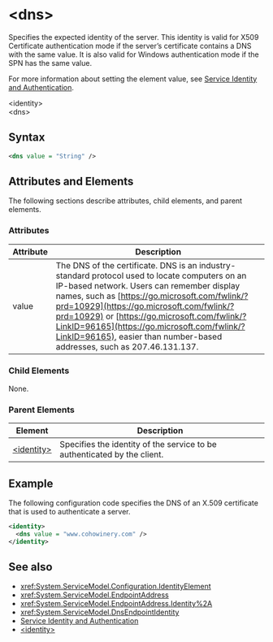 ﻿---
title: "<dns>"
ms.date: "03/30/2017"
ms.assetid: 81819dae-4825-43b7-bccd-f16d2d3d2f06
---
# \<dns>
Specifies the expected identity of the server. This identity is valid for X509 Certificate authentication mode if the server’s certificate contains a DNS with the same value. It is also valid for Windows authentication mode if the SPN has the same value.  
  
 For more information about setting the element value, see [Service Identity and Authentication](../../../../../docs/framework/wcf/feature-details/service-identity-and-authentication.md).  
  
 \<identity>  
\<dns>  
  
## Syntax  
  
```xml  
<dns value = "String" />
```  
  
## Attributes and Elements  
 The following sections describe attributes, child elements, and parent elements.  
  
### Attributes  
  
|Attribute|Description|  
|---------------|-----------------|  
|value|The DNS of the certificate. DNS is an industry-standard protocol used to locate computers on an IP-based network. Users can remember display names, such as [https://go.microsoft.com/fwlink/?prd=10929](https://go.microsoft.com/fwlink/?prd=10929) or [https://go.microsoft.com/fwlink/?LinkID=96165](https://go.microsoft.com/fwlink/?LinkID=96165), easier than number-based addresses, such as 207.46.131.137.|  
  
### Child Elements  
 None.  
  
### Parent Elements  
  
|Element|Description|  
|-------------|-----------------|  
|[\<identity>](../../../../../docs/framework/configure-apps/file-schema/wcf/identity.md)|Specifies the identity of the service to be authenticated by the client.|  
  
## Example  
 The following configuration code specifies the DNS of an X.509 certificate that is used to authenticate a server.  
  
```xml  
<identity>
  <dns value = "www.cohowinery.com" />
</identity>
```  
  
## See also
- <xref:System.ServiceModel.Configuration.IdentityElement>
- <xref:System.ServiceModel.EndpointAddress>
- <xref:System.ServiceModel.EndpointAddress.Identity%2A>
- <xref:System.ServiceModel.DnsEndpointIdentity>
- [Service Identity and Authentication](../../../../../docs/framework/wcf/feature-details/service-identity-and-authentication.md)
- [\<identity>](../../../../../docs/framework/configure-apps/file-schema/wcf/identity.md)
